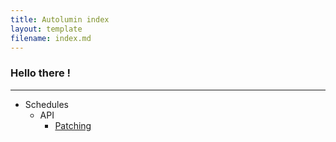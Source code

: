 ```yaml
---
title: Autolumin index
layout: template
filename: index.md
---
```


### Hello there ! 
---------

- Schedules
  - API
    - [Patching](/schedules)
